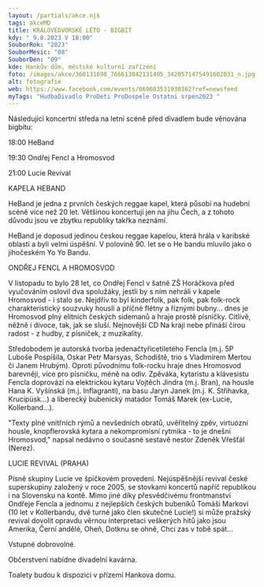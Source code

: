 ```yaml
---
layout: /partials/akce.njk
tags: akceMD
title: KRÁLOVÉDVORSKÉ LÉTO - BIGBÍT
kdy: " 9.8.2023 V 18:00"
SouborRok: "2023"
SouborMesic: "08"
SouborDen: "09"
kde: Hankův dům, městské kulturní zařízení
foto: /images/akce/360131698_766613842131405_3420571475491602031_n.jpg
alt: fotografie
web: https://www.facebook.com/events/669083531938362?ref=newsfeed
myTags: "HudbaDivadlo ProDeti ProDospele Ostatni srpen2023 "
---
```

<!--StartFragment-->

Následující koncertní středa na letní scéně před divadlem bude věnována bigbítu:

18:00 HeBand

19:30 Ondřej Fencl a Hromosvod

21:00 Lucie Revival



KAPELA HEBAND

HeBand je jedna z prvních českých reggae kapel, která působí na hudební scéně více než 20 let. Většinou koncertují jen na jihu Čech, a z tohoto důvodu jsou ve zbytku republiky takřka neznámí.

HeBand je doposud jedinou českou reggae kapelou, která hrála v karibské oblasti a byli velmi úspěšní. V polovině 90. let se o He bandu mluvilo jako o jihočeském Yo Yo Bandu.



ONDŘEJ FENCL A HROMOSVOD

V listopadu to bylo 28 let, co Ondřej Fencl v šatně ZŠ Horáčkova před vyučováním oslovil dva spolužáky, jestli by s ním nehráli v kapele Hromosvod - i stalo se. Nejdřív to byl kinderfolk, pak folk, pak folk-rock charakteristický souzvuky houslí a příčné flétny a říznými bubny... dnes je Hromosvod plný elitních českých sidemanů a hraje prostě písničky. Citlivě, něžně i divoce, tak, jak se sluší. Nejnovější CD Na kraji nebe přináší čirou radost - z hudby, z písniček, z muzikality.

Středobodem je autorská tvorba jedenačtyřicetiletého Fencla (m.j. 5P Luboše Pospíšila, Oskar Petr Marsyas, Schodiště, trio s Vladimírem Mertou či Janem Hrubým). Oproti původnímu folk-rocku hraje dnes Hromosvod barevněji, více pro písničku, méně na odiv. Zpěváka, kytaristu a klávesistu Fencla doprovází na elektrickou kytaru Vojtěch Jindra (m.j. Bran), na housle Hana K. Vyšínská (m.j. Inflagranti), na basu Jaryn Janek (m.j. K. Střihavka, Krucipüsk…) a liberecký bubenický matador Tomáš Marek (ex-Lucie, Kollerband...).

"Texty plné vnitřních rýmů a nevšedních obratů, uvěřitelný zpěv, virtuózní housle, knopflerovská kytara a nekompromisní rytmika - to je dnešní Hromosvod," napsal nedávno o současné sestavě nestor Zdeněk Vřešťál (Nerez).



LUCIE REVIVAL (PRAHA)

Písně skupiny Lucie ve špičkovém provedení. Nejúspěšnější revival české superskupiny založený v roce 2005, se stovkami koncertů napříč republikou i na Slovensku na kontě. Mimo jiné díky přesvědčivému frontmanství Ondřeje Fencla a jednomu z nejlepších českých bubeníků Tomáši Markovi (10 let v Kollerbandu, dvě turné jako člen skutečné Lucie!) si může pražský revival dovolit opravdu věrnou interpretaci veškerých hitů jako jsou Amerika, Černí andělé, Oheň, Dotknu se ohně, Chci zas v tobě spát...

Vstupné dobrovolné.

Občerstvení nabídne divadelní kavárna.

Toalety budou k dispozici v přízemí Hankova domu.

<!--EndFragment-->